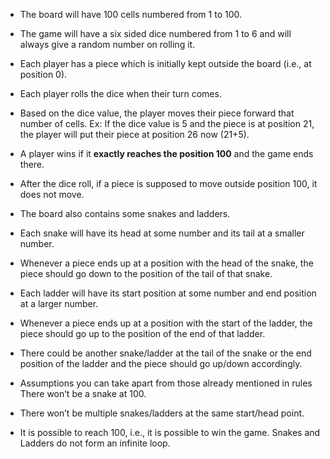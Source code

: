 - The board will have 100 cells numbered from 1 to 100.

- The game will have a six sided dice numbered from 1 to 6 and will always give a random number on rolling it.

- Each player has a piece which is initially kept outside the board (i.e., at position 0).

- Each player rolls the dice when their turn comes.

- Based on the dice value, the player moves their piece forward that number of cells. Ex: If the dice value is 5 and the piece is at position 21, the player will put their piece at position 26 now (21+5).

- A player wins if it **exactly reaches the position 100** and the game ends there.

- After the dice roll, if a piece is supposed to move outside position 100, it does not move.

- The board also contains some snakes and ladders.

- Each snake will have its head at some number and its tail at a smaller number.

- Whenever a piece ends up at a position with the head of the snake, the piece should go down to the position of the tail of that snake.

- Each ladder will have its start position at some number and end position at a larger number.

- Whenever a piece ends up at a position with the start of the ladder, the piece should go up to the position of the end of that ladder.

- There could be another snake/ladder at the tail of the snake or the end position of the ladder and the piece should go up/down accordingly.

- Assumptions you can take apart from those already mentioned in rules There won’t be a snake at 100.

- There won’t be multiple snakes/ladders at the same start/head point.

- It is possible to reach 100, i.e., it is possible to win the game. Snakes and Ladders do not form an infinite loop.
